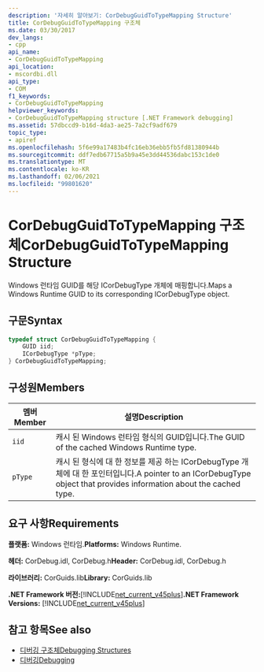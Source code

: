 ```yaml
---
description: '자세히 알아보기: CorDebugGuidToTypeMapping Structure'
title: CorDebugGuidToTypeMapping 구조체
ms.date: 03/30/2017
dev_langs:
- cpp
api_name:
- CorDebugGuidToTypeMapping
api_location:
- mscordbi.dll
api_type:
- COM
f1_keywords:
- CorDebugGuidToTypeMapping
helpviewer_keywords:
- CorDebugGuidToTypeMapping structure [.NET Framework debugging]
ms.assetid: 57dbccd9-b16d-4da3-ae25-7a2cf9adf679
topic_type:
- apiref
ms.openlocfilehash: 5f6e99a17483b4fc16eb36ebb5fb5fd81380944b
ms.sourcegitcommit: ddf7edb67715a5b9a45e3dd44536dabc153c1de0
ms.translationtype: MT
ms.contentlocale: ko-KR
ms.lasthandoff: 02/06/2021
ms.locfileid: "99801620"
---
```

# <a name="cordebugguidtotypemapping-structure"></a><span data-ttu-id="c6675-103">CorDebugGuidToTypeMapping 구조체</span><span class="sxs-lookup"><span data-stu-id="c6675-103">CorDebugGuidToTypeMapping Structure</span></span>

<span data-ttu-id="c6675-104">Windows 런타임 GUID를 해당 ICorDebugType 개체에 매핑합니다.</span><span class="sxs-lookup"><span data-stu-id="c6675-104">Maps a Windows Runtime GUID to its corresponding ICorDebugType object.</span></span>  
  
## <a name="syntax"></a><span data-ttu-id="c6675-105">구문</span><span class="sxs-lookup"><span data-stu-id="c6675-105">Syntax</span></span>  
  
```cpp
typedef struct CorDebugGuidToTypeMapping {  
    GUID iid;  
    ICorDebugType *pType;  
} CorDebugGuidToTypeMapping;  
```  
  
## <a name="members"></a><span data-ttu-id="c6675-106">구성원</span><span class="sxs-lookup"><span data-stu-id="c6675-106">Members</span></span>  
  
|<span data-ttu-id="c6675-107">멤버</span><span class="sxs-lookup"><span data-stu-id="c6675-107">Member</span></span>|<span data-ttu-id="c6675-108">설명</span><span class="sxs-lookup"><span data-stu-id="c6675-108">Description</span></span>|  
|------------|-----------------|  
|`iid`|<span data-ttu-id="c6675-109">캐시 된 Windows 런타임 형식의 GUID입니다.</span><span class="sxs-lookup"><span data-stu-id="c6675-109">The GUID of the cached Windows Runtime type.</span></span>|  
|`pType`|<span data-ttu-id="c6675-110">캐시 된 형식에 대 한 정보를 제공 하는 ICorDebugType 개체에 대 한 포인터입니다.</span><span class="sxs-lookup"><span data-stu-id="c6675-110">A pointer to an ICorDebugType object that provides information about the cached type.</span></span>|  
  
## <a name="requirements"></a><span data-ttu-id="c6675-111">요구 사항</span><span class="sxs-lookup"><span data-stu-id="c6675-111">Requirements</span></span>  

 <span data-ttu-id="c6675-112">**플랫폼:** Windows 런타임.</span><span class="sxs-lookup"><span data-stu-id="c6675-112">**Platforms:** Windows Runtime.</span></span>  
  
 <span data-ttu-id="c6675-113">**헤더:** CorDebug.idl, CorDebug.h</span><span class="sxs-lookup"><span data-stu-id="c6675-113">**Header:** CorDebug.idl, CorDebug.h</span></span>  
  
 <span data-ttu-id="c6675-114">**라이브러리:** CorGuids.lib</span><span class="sxs-lookup"><span data-stu-id="c6675-114">**Library:** CorGuids.lib</span></span>  
  
 <span data-ttu-id="c6675-115">**.NET Framework 버전:**[!INCLUDE[net_current_v45plus](../../../../includes/net-current-v45plus-md.md)]</span><span class="sxs-lookup"><span data-stu-id="c6675-115">**.NET Framework Versions:** [!INCLUDE[net_current_v45plus](../../../../includes/net-current-v45plus-md.md)]</span></span>  
  
## <a name="see-also"></a><span data-ttu-id="c6675-116">참고 항목</span><span class="sxs-lookup"><span data-stu-id="c6675-116">See also</span></span>

- [<span data-ttu-id="c6675-117">디버깅 구조체</span><span class="sxs-lookup"><span data-stu-id="c6675-117">Debugging Structures</span></span>](debugging-structures.md)
- [<span data-ttu-id="c6675-118">디버깅</span><span class="sxs-lookup"><span data-stu-id="c6675-118">Debugging</span></span>](index.md)

